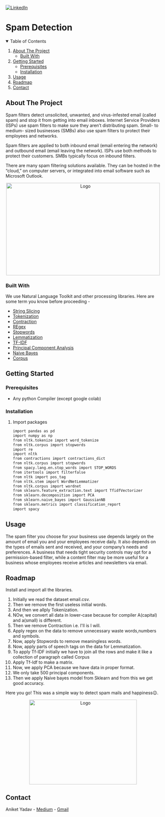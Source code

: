 
[![LinkedIn][linkedin-shield]][linkedin-url]

# Spam Detection

<!-- TABLE OF CONTENTS -->
<details open="open">
  <summary>Table of Contents</summary>
  <ol>
    <li>
      <a href="#about-the-project">About The Project
      </a>
      <ul>
        <li><a href="#built-with">Built With</a></li>
      </ul>
    </li>
    <li>
      <a href="#getting-started">Getting Started</a>
      <ul>
        <li><a href="#prerequisites">Prerequisites</a></li>
        <li><a href="#installation">Installation</a></li>
      </ul>
    </li>
    <li><a href="#usage">Usage</a></li>
    <li><a href="#roadmap">Roadmap</a></li>
    <li><a href="#contact">Contact</a></li>
  </ol>
</details>



<!-- ABOUT THE PROJECT -->
## About The Project
Spam filters detect unsolicited, unwanted, and virus-infested email (called spam) and stop it from getting into email inboxes. Internet Service Providers (ISPs) use spam filters to make sure they aren’t distributing spam. Small- to medium- sized businesses (SMBs) also use spam filters to protect their employees and networks.

Spam filters are applied to both inbound email (email entering the network) and outbound email (email leaving the network). ISPs use both methods to protect their customers. SMBs typically focus on inbound filters.

There are many spam filtering solutions available. They can be hosted in the “cloud,” on computer servers, or integrated into email software such as Microsoft Outlook.

<p align="center">
<img src="https://lionbridge.ai/wp-content/uploads/2020/08/2020-08-20_nlp_spam-detection.jpg"
 alt="Logo" width="500" height="300">
</p>

### Built With
We use Natural Language Toolkit and other processing libraries.
Here are some term you know before proceeding -
* [String Slicing](https://www.w3schools.com/python/gloss_python_string_slice.asp#:~:text=%E2%9D%AE%20Python%20Glossary-,Slicing%20Strings,a%20part%20of%20the%20string.) 
* [Tokenization](https://www.analyticsvidhya.com/blog/2020/05/what-is-tokenization-nlp/#:~:text=Tokenization%20is%20a%20common%20task%20in%20Natural%20Language%20Processing%20(NLP).&text=Tokens%20are%20the%20building%20blocks,words%2C%20characters%2C%20or%20subwords.)
* [Contraction](https://www.geeksforgeeks.org/nlp-expand-contractions-in-text-processing/)
* [REgex](https://www.w3schools.com/python/python_regex.asp)
* [Stopwords](https://www.tutorialspoint.com/python_text_processing/python_remove_stopwords.htm#:~:text=Stopwords%20are%20the%20English%20words,this%20in%20corpus%20named%20corpus.)
* [Lemmatization](https://www.geeksforgeeks.org/python-lemmatization-with-nltk/)
* [TF-IDF](https://medium.com/analytics-vidhya/tf-idf-term-frequency-technique-easiest-explanation-for-text-classification-in-nlp-with-code-8ca3912e58c3)
* [Principal Component Analysis](https://www.upgrad.com/blog/pca-in-machine-learning/#:~:text=PCA%20is%20an%20unsupervised%20statistical,different%20variables%20%26%20then%20coupling%20them.)
* [Naive Bayes](https://scikit-learn.org/stable/modules/naive_bayes.html)
* [Corpus](https://www.geeksforgeeks.org/nlp-custom-corpus/)



<!-- GETTING STARTED -->
## Getting Started

### Prerequisites
* Any python Compiler (except google colab)

### Installation

1. Import packages
   ```sh
   import pandas as pd
   import numpy as np
   from nltk.tokenize import word_tokenize
   from nltk.corpus import stopwords
   import re
   import nltk
   from contractions import contractions_dict
   from nltk.corpus import stopwords
   from spacy.lang.en.stop_words import STOP_WORDS
   from itertools import filterfalse
   from nltk import pos_tag
   from nltk.stem import WordNetLemmatizer
   from nltk.corpus import wordnet
   from sklearn.feature_extraction.text import TfidfVectorizer
   from sklearn.decomposition import PCA
   from sklearn.naive_bayes import GaussianNB
   from sklearn.metrics import classification_report
   import spacy
   ```



<!-- USAGE EXAMPLES -->
## Usage
The spam filter you choose for your business use depends largely on the amount of email you and your employees receive daily. It also depends on the types of emails sent and received, and your company’s needs and preferences. A business that needs tight security controls may opt for a permission-based filter, while a content filter may be more useful for a business whose employees receive articles and newsletters via email.



<!-- ROADMAP -->
## Roadmap

Install and import all the libraries.
1. Initially we read the dataset email.csv.
2. Then we remove the first useless initial words.
3. And then we allply Tokenization.
4. NOw, we convert all data in lower-case because for compiler A(capital) and a(small) is different.
5. Then we remove Contraction i.e. I'll is I will.
6. Apply regex on the data to remove unnecessary waste words,numbers and symbols.
7. Now, apply Stopwords to remove meaningless words.
8. Now, apply parts of speech tags on the data for Lemmatization.
9. To apply Tf-IDF initially we have to join all the rows and make it like a collection of paragraph called Corpus
10. Apply Tf-Idf to make a matrix.
11. Now, we apply PCA because we have data in proper format.
12. We only take 500 principal components.
13. Then we apply Naive bayes model from Sklearn and from this we get good accuracy.

Here you go! This was a simple way to detect spam mails and happiness😉.
<p align="center">
<img src="https://img.devrant.com/devrant/rant/r_462432_ZzKQZ.gif"
 alt="Logo" width="350" height="275">
</p>

## Contact

Aniket Yadav - [Medium](https://aniketyadavv.medium.com/) - [Gmail](https://yadavaniket0820gmail.com/)
<!-- MARKDOWN LINKS & IMAGES -->
<!-- https://www.markdownguide.org/basic-syntax/#reference-style-links -->
[linkedin-shield]: https://img.shields.io/badge/-LinkedIn-black.svg?style=for-the-badge&logo=linkedin&colorB=555
[linkedin-url]: https://www.linkedin.com/in/aniket-yadav-2008/
